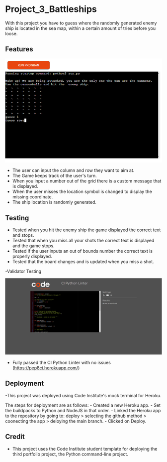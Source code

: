 # Project_3_Battleships

With this project you have to guess where the randomly generated enemy ship is located in the sea map, within a certain amount of tries before you loose.

## Features

![](images/project_3.PNG)

  - The user can input the column and row they want to aim at.
  - The Game keeps track of the user's turn.
  - When you input a number out of the grid there is a custom message that is displayed.
  - When the user misses the location symbol is changed to display the missing coordinate.
  - The ship location is randomly generated.

## Testing

  - Tested when you hit the enemy ship the game displayed the correct text and stops.
  - Tested that when you miss all your shots the correct text is displayed and the game stops.
  - Tested if the user inputs an out of bounds number the correct text is properly displayed.
  - Tested that the board changes and is updated when you miss a shot.
 
 -Validator Testing
 
  ![](images/pep8.png)
  - Fully passed the CI Python Linter with no issues (https://pep8ci.herokuapp.com/)

## Deployment
  
  -This project was deployed using Code Institute's mock terminal for Heroku.
  
  The steps for deployment are as follows:
    - Created a new Heroku app.
    - Set the buildpacks to Python and NodeJS in that order.
    - Linked the Heroku app to the repository by going to: deploy > selecting the github method > coonecting the app > deloying the main branch. 
    - Clicked on Deploy.
    
## Credit
  - This project uses the Code Institute student template for deploying the third portfolio project, the Python command-line project.
